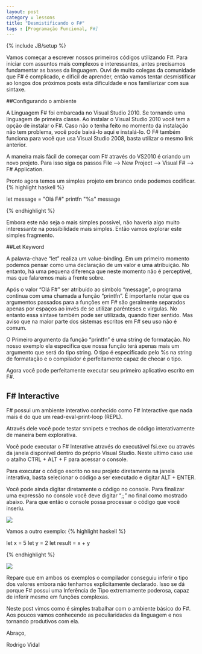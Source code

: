 ```yaml
---
layout: post
category : lessons
title: "Desmistificando o F#"
tags : [Programação Funcional, F#]
---
```

{% include JB/setup %}

Vamos começar a escrever nossos primeiros códigos utilizando F#. Para iniciar com assuntos mais complexos e interessantes, antes precisamos fundamentar as bases da linguagem. Ouvi de muito colegas da comunidade que F# é complicado, e difícil de aprender, então vamos tentar desmistificar ao longos dos próximos posts esta dificuldade e nos familiarizar com sua sintaxe.

##Configurando o ambiente

A Linguagem F# foi embarcada no Visual Studio 2010. Se tornando uma linguagem de primeira classe. Ao instalar o Visual Studio 2010 você tem a opção de instalar o F#. Caso não o tenha feito no momento da instalação não tem problema, você pode baixá-lo aqui e instalá-lo. O F# também funciona para você que usa Visual Studio 2008, basta utilizar o mesmo link anterior.

A maneira mais fácil de começar com F# através do VS2010 é criando um novo projeto. Para isso siga os passos File –> New Project –> Visual F# –> F# Application.

Pronto agora temos um simples projeto em branco onde podemos codificar.
{% highlight haskell %}

let message = "Olá F#"
printfn "%s" message

{% endhighlight %}

Embora este não seja o mais simples possível, não haveria algo muito interessante na possibilidade mais simples. Então vamos explorar este simples fragmento.

##Let Keyword

A palavra-chave “let” realiza um value-binding. Em um primeiro momento podemos pensar como uma declaração de um valor e uma atribuição. No entanto, há uma pequena diferença que neste momento não é perceptível, mas que falaremos mais a frente sobre.

Após o valor “Olá F#” ser atribuído ao símbolo “message”, o programa continua com uma chamada a função “printfn”. É importante notar que os argumentos passados para a funções em F# são geralmente separados apenas por espaços ao invés de se utilizar parênteses e virgulas. No entanto essa sintaxe também pode ser utilizada, quando fizer sentido. Mas aviso que na maior parte dos sistemas escritos em F# seu uso não é comum.

O Primeiro argumento da função “printfn” é uma string de formatação. No nosso exemplo ela especifica que nossa função terá apenas mais um argumento que será do tipo string. O tipo é especificado pelo %s na string de formatação e o compilador é perfeitamente capaz de checar o tipo.

Agora você pode perfeitamente executar seu primeiro aplicativo escrito em F#.

## F# Interactive

F# possui um ambiente interativo conhecido como F# Interactive que nada mais é do que um read-eval-print-loop (REPL).

Através dele você pode testar snnipets e trechos de código interativamente de maneira bem explorativa.

Você pode executar o F# Interative através do executável fsi.exe ou através da janela disponível dentro do próprio Visual Studio.  Neste ultimo caso use o atalho CTRL + ALT + F para acessar o console.

Para executar o código escrito no seu projeto diretamente na janela interativa, basta selecionar o código a ser executado e digitar ALT + ENTER.

Você pode ainda digitar diretamente o código no console. Para finalizar uma expressão no console você deve digitar “;;” no final como mostrado abaixo. Para que então o console possa processar o código que você inseriu.

<img src="{{BASE_PATH}}/imgs/interactive.png" />

Vamos a outro exemplo:
{% highlight haskell %}

let x = 5
let y = 2
let result = x + y

{% endhighlight %}

<img src="{{BASE_PATH}}/imgs/fsharp1.png" />

Repare que em ambos os exemplos o compilador conseguiu inferir o tipo dos valores embora não tenhamos explicitamente declarado. Isso se dá porque F# possui uma Inferência de Tipo extremamente poderosa, capaz de inferir mesmo em funções complexas.

Neste post vimos como é simples trabalhar com o ambiente básico do F#. Aos poucos vamos conhecendo as peculiaridades da linguagem e nos tornando produtivos com ela.

Abraço,

Rodrigo Vidal
